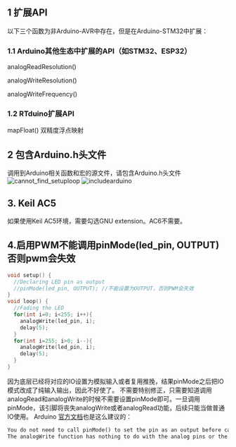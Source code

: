 ## 1 扩展API
以下三个函数为非Arduino-AVR中存在，但是在Arduino-STM32中扩展：
### 1.1 Arduino其他生态中扩展的API（如STM32、ESP32）
analogReadResolution()

analogWriteResolution()

analogWriteFrequency()  

### 1.2 RTduino扩展API

mapFloat() 双精度浮点映射

## 2 包含Arduino.h头文件
调用到Arduino相关函数和宏的源文件，请包含Arduino.h头文件
![cannot_find_setuploop](https://user-images.githubusercontent.com/34888354/172033174-a68d06c9-b7d9-43c8-b26a-3aa0e47c3e51.png)
![includearduino](https://user-images.githubusercontent.com/34888354/172033184-339e902d-23fd-4e59-8d05-198c3397c80a.png)

## 3. Keil AC5
如果使用Keil AC5环境，需要勾选GNU extension。AC6不需要。

## 4.启用PWM不能调用pinMode(led_pin, OUTPUT) 否则pwm会失效
```c
void setup() {
  //Declaring LED pin as output
  //pinMode(led_pin, OUTPUT); //不能设置为OUTPUT，否则PWM会失效
}
void loop() {
  //Fading the LED
  for(int i=0; i<255; i++){
    analogWrite(led_pin, i);
    delay(5);
  }
  for(int i=255; i>0; i--){
    analogWrite(led_pin, i);
    delay(5);
  }
}
```

因为底层已经将对应的IO设置为模拟输入或者复用推挽，结果pinMode之后把IO模式改成了纯输入输出，因此不好使了。
不需要特别修正，只需要知道调用analogRead和analogWrite的时候不需要设置pinMode即可。一旦调用pinMode，该引脚将丧失analogWrite或者analogRead功能，后续只能当做普通IO使用。
Arduino [官方文档](https://www.arduino.cc/reference/en/language/functions/analog-io/analogwrite/)也是这么建议的：
``` markdown
You do not need to call pinMode() to set the pin as an output before calling analogWrite().
The analogWrite function has nothing to do with the analog pins or the analogRead function.
```
